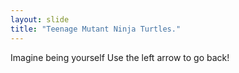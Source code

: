 ```yaml
---
layout: slide
title: "Teenage Mutant Ninja Turtles."
---
```

Imagine being yourself
Use the left arrow to go back!
